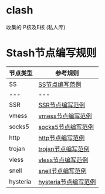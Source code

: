 # clash
收集的
P核及E核
(私人库)

# Stash节点编写规则

|节点类型|参考规则|
|---|---|
|SS|[SS节点编写范例](https://github.com/STASH-NETWORKS-LIMITED/stash-example/blob/main/config.yaml#L206)|
|---|---|
|SSR|[SSR节点编写范例](https://github.com/STASH-NETWORKS-LIMITED/stash-example/blob/main/config.yaml#L379)|
|vmess|[vmess节点编写范例](https://github.com/STASH-NETWORKS-LIMITED/stash-example/blob/main/config.yaml#L249)|
|socks5|[socks5节点编写范例](https://github.com/STASH-NETWORKS-LIMITED/stash-example/blob/main/config.yaml#L317)|
|http|[http节点编写范例](https://github.com/STASH-NETWORKS-LIMITED/stash-example/blob/main/config.yaml#L328)|
|trojan|[trojan节点编写范例](https://github.com/STASH-NETWORKS-LIMITED/stash-example/blob/main/config.yaml#L350)|
|vless|[vless节点编写范例](https://github.com/STASH-NETWORKS-LIMITED/stash-example/blob/main/config.yaml#L399)|
|snell|[snell节点编写范例](https://github.com/STASH-NETWORKS-LIMITED/stash-example/blob/main/config.yaml#L338)|
|hysteria|[hysteria节点编写范例](https://github.com/STASH-NETWORKS-LIMITED/stash-example/blob/main/config.yaml#L363)|

